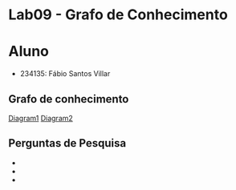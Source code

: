 # Lab09 - Grafo de Conhecimento
# Aluno
* 234135: Fábio Santos Villar
## Grafo de conhecimento
[Diagram1]()
[Diagram2]()
## Perguntas de Pesquisa 
*
*
*
